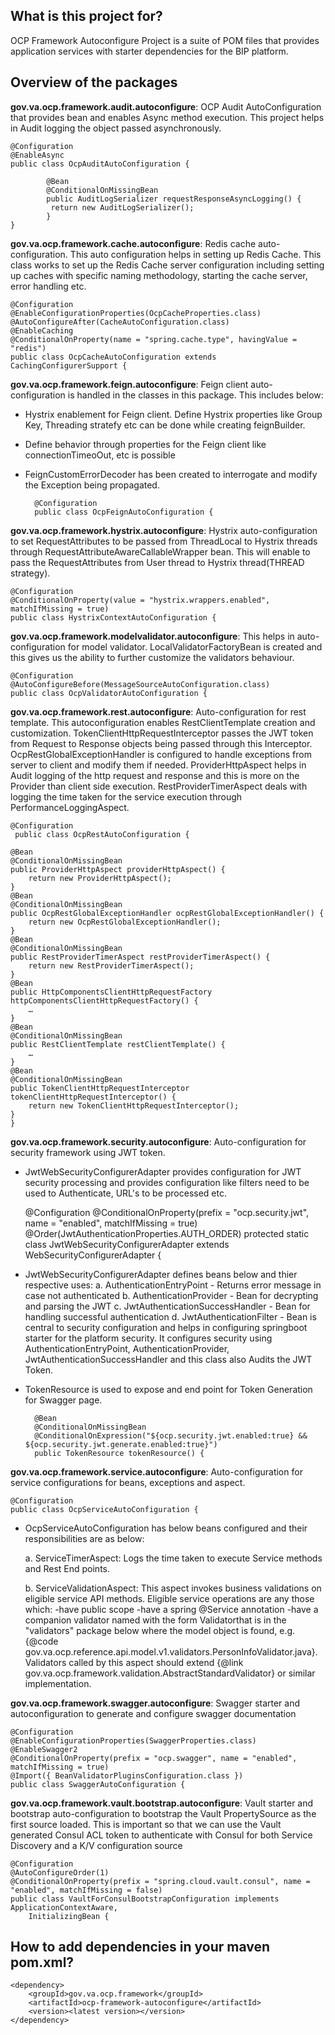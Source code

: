 ## What is this project for? ##

OCP Framework Autoconfigure Project is a suite of POM files that provides application services with starter dependencies for the BIP platform. 

## Overview of the packages ##
**gov.va.ocp.framework.audit.autoconfigure**: OCP Audit AutoConfiguration that provides bean and enables Async method execution. This project helps in Audit logging the object passed asynchronously.

	@Configuration
	@EnableAsync
	public class OcpAuditAutoConfiguration {
	
    		@Bean
    		@ConditionalOnMissingBean
    		public AuditLogSerializer requestResponseAsyncLogging() {
       		 return new AuditLogSerializer();
    		}
	}

**gov.va.ocp.framework.cache.autoconfigure**: Redis cache auto-configuration. This auto configuration helps in setting up Redis Cache. This class works to set up the Redis Cache server configuration including setting up caches with specific naming methodology, starting the cache server, error handling etc.

	@Configuration
	@EnableConfigurationProperties(OcpCacheProperties.class)
	@AutoConfigureAfter(CacheAutoConfiguration.class)
	@EnableCaching
	@ConditionalOnProperty(name = "spring.cache.type", havingValue = "redis")
	public class OcpCacheAutoConfiguration extends CachingConfigurerSupport {

**gov.va.ocp.framework.feign.autoconfigure**: Feign client auto-configuration is handled in the classes in this package. This includes below:

- Hystrix enablement for Feign client. Define Hystrix properties like Group Key, Threading stratefy etc can be done while creating feignBuilder.
- Define behavior through properties for the Feign client like connectionTimeoOut, etc is possible
- FeignCustomErrorDecoder has been created to interrogate and modify the Exception being propagated. 

		@Configuration
		public class OcpFeignAutoConfiguration {

**gov.va.ocp.framework.hystrix.autoconfigure**: Hystrix auto-configuration to set RequestAttributes to be passed from ThreadLocal to Hystrix threads through RequestAttributeAwareCallableWrapper bean. This will enable to pass the RequestAttributes from User thread to Hystrix thread(THREAD strategy). 

	@Configuration
	@ConditionalOnProperty(value = "hystrix.wrappers.enabled", matchIfMissing = true)
	public class HystrixContextAutoConfiguration {

**gov.va.ocp.framework.modelvalidator.autoconfigure**: This helps in auto-configuration for model validator. LocalValidatorFactoryBean is created and this gives us the ability to further customize the validators behaviour.

	@Configuration
	@AutoConfigureBefore(MessageSourceAutoConfiguration.class)
	public class OcpValidatorAutoConfiguration {

**gov.va.ocp.framework.rest.autoconfigure**: Auto-configuration for rest template. This autoconfiguration enables RestClientTemplate creation and customization. TokenClientHttpRequestInterceptor passes the JWT token from Request to Response objects being passed through this Interceptor. OcpRestGlobalExceptionHandler is configured to handle exceptions from server to client and modify them if needed. ProviderHttpAspect helps in Audit logging of the http request and response and this is more on the Provider than client side execution. RestProviderTimerAspect deals with logging the time taken for the service execution through PerformanceLoggingAspect.

	@Configuration
     public class OcpRestAutoConfiguration {

	@Bean
	@ConditionalOnMissingBean
	public ProviderHttpAspect providerHttpAspect() {
		return new ProviderHttpAspect();
	}
	@Bean
	@ConditionalOnMissingBean
	public OcpRestGlobalExceptionHandler ocpRestGlobalExceptionHandler() {
		return new OcpRestGlobalExceptionHandler();
	}
	@Bean
	@ConditionalOnMissingBean
	public RestProviderTimerAspect restProviderTimerAspect() {
		return new RestProviderTimerAspect();
	}
	@Bean
	public HttpComponentsClientHttpRequestFactory httpComponentsClientHttpRequestFactory() {
		…	
	}
	@Bean
	@ConditionalOnMissingBean
	public RestClientTemplate restClientTemplate() {
		…
	}
	@Bean
	@ConditionalOnMissingBean
	public TokenClientHttpRequestInterceptor tokenClientHttpRequestInterceptor() {
		return new TokenClientHttpRequestInterceptor();
	}
    }

**gov.va.ocp.framework.security.autoconfigure**: Auto-configuration for security framework using JWT token.
 
- JwtWebSecurityConfigurerAdapter provides configuration for JWT security processing and provides configuration like filters need
to be used to Authenticate, URL's to be processed etc.

	@Configuration
	@ConditionalOnProperty(prefix = "ocp.security.jwt", name = "enabled", matchIfMissing = true)
	@Order(JwtAuthenticationProperties.AUTH_ORDER)
	protected static class JwtWebSecurityConfigurerAdapter
			extends WebSecurityConfigurerAdapter {
- JwtWebSecurityConfigurerAdapter defines beans below and thier respective uses:
   a. AuthenticationEntryPoint - Returns error message in case not authenticated
   b. AuthenticationProvider - Bean for decrypting and parsing the JWT
   c. JwtAuthenticationSuccessHandler - Bean for handling successful authentication
   d. JwtAuthenticationFilter - Bean is central to security configuration and helps in configuring springboot starter for the platform security. It configures security using AuthenticationEntryPoint, AuthenticationProvider, JwtAuthenticationSuccessHandler and this class also Audits the JWT Token. 

- TokenResource is used to expose and end point for Token Generation for Swagger page.

		@Bean
		@ConditionalOnMissingBean
		@ConditionalOnExpression("${ocp.security.jwt.enabled:true} && ${ocp.security.jwt.generate.enabled:true}")
		public TokenResource tokenResource() {

**gov.va.ocp.framework.service.autoconfigure**: Auto-configuration for service configurations for beans, exceptions and aspect. 

	@Configuration
	public class OcpServiceAutoConfiguration {
	
- OcpServiceAutoConfiguration has below beans configured and their responsibilities are as below:

  a. ServiceTimerAspect: Logs the time taken to execute Service methods and Rest End points.
  
  b. ServiceValidationAspect: This aspect invokes business validations on eligible service API methods.
	 Eligible service operations are any those which:
 	-have public scope
 	-have a spring @Service annotation
 	-have a companion validator named with the form <ClassName>Validatorthat is in the "validators" package below
  	where the model object is found,
  	e.g. {@code gov.va.ocp.reference.api.model.v1.validators.PersonInfoValidator.java}.
  	Validators called by this aspect should extend {@link gov.va.ocp.framework.validation.AbstractStandardValidator} or
  	similar implementation.

**gov.va.ocp.framework.swagger.autoconfigure**: Swagger starter and autoconfiguration to generate and configure swagger documentation

	@Configuration
	@EnableConfigurationProperties(SwaggerProperties.class)
	@EnableSwagger2
	@ConditionalOnProperty(prefix = "ocp.swagger", name = "enabled", matchIfMissing = true)
	@Import({ BeanValidatorPluginsConfiguration.class })
	public class SwaggerAutoConfiguration {

**gov.va.ocp.framework.vault.bootstrap.autoconfigure**: Vault starter and bootstrap auto-configuration to bootstrap the Vault PropertySource as the first source loaded. This is important so that we can use the Vault generated Consul ACL token to authenticate with Consul for both Service Discovery and a K/V configuration source

	@Configuration
	@AutoConfigureOrder(1)
	@ConditionalOnProperty(prefix = "spring.cloud.vault.consul", name = "enabled", matchIfMissing = false)
	public class VaultForConsulBootstrapConfiguration implements ApplicationContextAware,
		InitializingBean {
     
## How to add dependencies in your maven pom.xml? ##
    <dependency>
        <groupId>gov.va.ocp.framework</groupId>
        <artifactId>ocp-framework-autoconfigure</artifactId>
        <version><latest version></version>
    </dependency>


